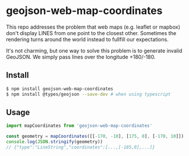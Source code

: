 # geojson-web-map-coordinates

This repo addresses the problem that web maps (e.g. leaflet or mapbox) don't display LINES
from one point to the closest other. Sometimes the rendering turns around the world instead to fullfill our
expectations.

It's not charming, but one way to solve this problem is to generate invalid GeoJSON.
We simply pass lines over the longitude +180/-180.

## Install

```sh
$ npm install geojson-web-map-coordinates
$ npm install @types/geojson --save-dev # when using typescript
```

## Usage

```js
import mapCoordinates from 'geojson-web-map-coordinates'

const geometry = mapCoordinates([[-170, -10], [175, 0], [-170, 10]])
console.log(JSON.stringify(geometry))
// {"type":"LineString","coordinates":[...,[-185,0],...]}
```
